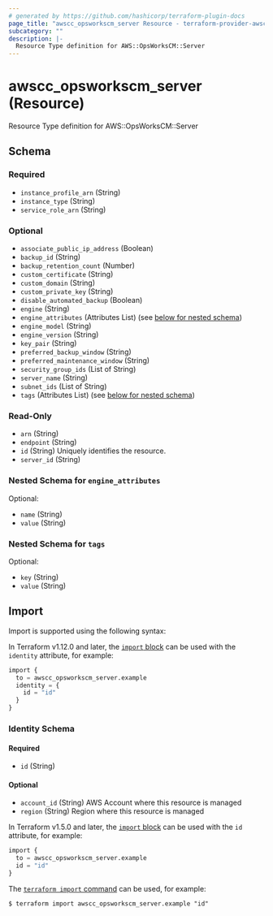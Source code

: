 ```yaml
---
# generated by https://github.com/hashicorp/terraform-plugin-docs
page_title: "awscc_opsworkscm_server Resource - terraform-provider-awscc"
subcategory: ""
description: |-
  Resource Type definition for AWS::OpsWorksCM::Server
---
```


# awscc_opsworkscm_server (Resource)

Resource Type definition for AWS::OpsWorksCM::Server



<!-- schema generated by tfplugindocs -->
## Schema

### Required

- `instance_profile_arn` (String)
- `instance_type` (String)
- `service_role_arn` (String)

### Optional

- `associate_public_ip_address` (Boolean)
- `backup_id` (String)
- `backup_retention_count` (Number)
- `custom_certificate` (String)
- `custom_domain` (String)
- `custom_private_key` (String)
- `disable_automated_backup` (Boolean)
- `engine` (String)
- `engine_attributes` (Attributes List) (see [below for nested schema](#nestedatt--engine_attributes))
- `engine_model` (String)
- `engine_version` (String)
- `key_pair` (String)
- `preferred_backup_window` (String)
- `preferred_maintenance_window` (String)
- `security_group_ids` (List of String)
- `server_name` (String)
- `subnet_ids` (List of String)
- `tags` (Attributes List) (see [below for nested schema](#nestedatt--tags))

### Read-Only

- `arn` (String)
- `endpoint` (String)
- `id` (String) Uniquely identifies the resource.
- `server_id` (String)

<a id="nestedatt--engine_attributes"></a>
### Nested Schema for `engine_attributes`

Optional:

- `name` (String)
- `value` (String)


<a id="nestedatt--tags"></a>
### Nested Schema for `tags`

Optional:

- `key` (String)
- `value` (String)

## Import

Import is supported using the following syntax:

In Terraform v1.12.0 and later, the [`import` block](https://developer.hashicorp.com/terraform/language/import) can be used with the `identity` attribute, for example:

```terraform
import {
  to = awscc_opsworkscm_server.example
  identity = {
    id = "id"
  }
}
```

<!-- schema generated by tfplugindocs -->
### Identity Schema

#### Required

- `id` (String)

#### Optional

- `account_id` (String) AWS Account where this resource is managed
- `region` (String) Region where this resource is managed

In Terraform v1.5.0 and later, the [`import` block](https://developer.hashicorp.com/terraform/language/import) can be used with the `id` attribute, for example:

```terraform
import {
  to = awscc_opsworkscm_server.example
  id = "id"
}
```

The [`terraform import` command](https://developer.hashicorp.com/terraform/cli/commands/import) can be used, for example:

```shell
$ terraform import awscc_opsworkscm_server.example "id"
```
